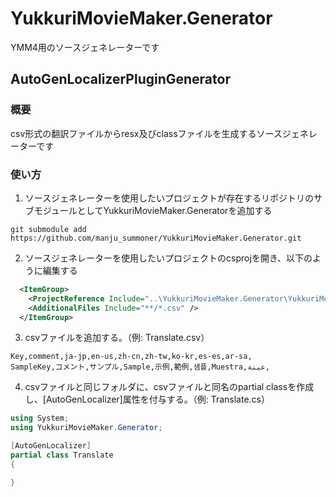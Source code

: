 ﻿# YukkuriMovieMaker.Generator
YMM4用のソースジェネレーターです

## AutoGenLocalizerPluginGenerator
### 概要
csv形式の翻訳ファイルからresx及びclassファイルを生成するソースジェネレーターです

### 使い方
1. ソースジェネレーターを使用したいプロジェクトが存在するリポジトリのサブモジュールとしてYukkuriMovieMaker.Generatorを追加する
```
git submodule add https://github.com/manju_summoner/YukkuriMovieMaker.Generator.git
```
2. ソースジェネレーターを使用したいプロジェクトのcsprojを開き、以下のように編集する
```xml
  <ItemGroup>
    <ProjectReference Include="..\YukkuriMovieMaker.Generator\YukkuriMovieMaker.Generator.csproj" OutputItemType="Analyzer" ReferenceOutputAssembly="false" />   
    <AdditionalFiles Include="**/*.csv" />
  </ItemGroup>
```
3. csvファイルを追加する。（例: Translate.csv）
```csv
Key,comment,ja-jp,en-us,zh-cn,zh-tw,ko-kr,es-es,ar-sa,
SampleKey,コメント,サンプル,Sample,示例,範例,샘플,Muestra,عينة,
```
4. csvファイルと同じフォルダに、csvファイルと同名のpartial classを作成し、[AutoGenLocalizer]属性を付与する。（例: Translate.cs）
```cs
using System;
using YukkuriMovieMaker.Generator;

[AutoGenLocalizer]
partial class Translate
{

}
```